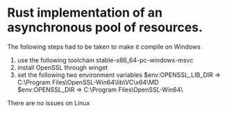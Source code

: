 # Rust implementation of an asynchronous pool of resources.

The following steps had to be taken to make it compile on Windows
1. use the following toolchain stable-x86_64-pc-windows-msvc
2. install OpenSSL through winget
3. set the following two environment variables
	$env:OPENSSL_LIB_DIR => C:\Program Files\OpenSSL-Win64\lib\VC\x64\MD\
	$env:OPENSSL_DIR => C:\Program Files\OpenSSL-Win64\

There are no issues on Linux

